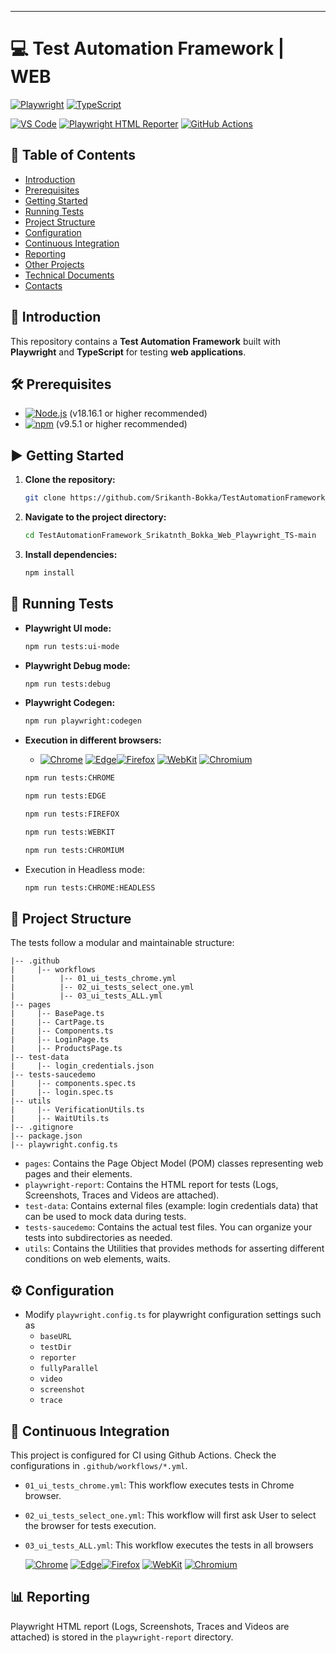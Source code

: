 
---
# 💻 Test Automation Framework | WEB 

[![Playwright](https://img.shields.io/badge/Playwright-34495E?style=for-the-badge&logo=playwright&logoColor=white)](https://playwright.dev/)
[![TypeScript](https://img.shields.io/badge/TypeScript-3178C6?style=for-the-badge&logo=typescript&logoColor=white)](https://www.typescriptlang.org/)
 

[![VS Code](https://img.shields.io/badge/VS_Code-007ACC?style=for-the-badge&logo=visual-studio-code&logoColor=white)](https://code.visualstudio.com/)
[![Playwright HTML Reporter](https://img.shields.io/badge/Playwright%20HTML%20Reporter-<COLOR>?style=for-the-badge&logo=playwright&logoColor=white)](https://www.npmjs.com/package/playwright-html-reporter)
[![GitHub Actions](https://img.shields.io/badge/GitHub%20Actions-2088FF?style=for-the-badge&logo=github-actions&logoColor=white)](https://github.com/features/actions) 

## 📑 Table of Contents
<!-- # - [Video Tutorial](#video-tutorial) -->
- [Introduction](#introduction)
- [Prerequisites](#prerequisites)
- [Getting Started](#getting-started)
- [Running Tests](#running-tests)
- [Project Structure](#project-structure)
- [Configuration](#configuration)
- [Continuous Integration](#continuous-integration)
- [Reporting](#reporting)
- [Other Projects](#other-projects)
- [Technical Documents](#technical-documents)
- [Contacts](#contacts)

## 📖 Introduction
This repository contains a **Test Automation Framework** built with **Playwright** and **TypeScript** for testing **web applications**.


<!-- ## 🎥 Video Tutorial

<a href="https://www.youtube.com/watch?v=g0nG6aPbpl4&list=PLrBBHmoBFxBUu9G7haETpa0B03H9GnfKX"> <img src="https://img.youtube.com/vi/g0nG6aPbpl4/0.jpg" alt="Test Automation Framework | WEB | Cypress + JS" width="200"> </a>

Click on the image above to watch the tutorials. -->

## 🛠️ Prerequisites

- [![Node.js](https://img.shields.io/badge/Node.js-43853D?style=for-the-badge&logo=node.js&logoColor=white)](https://nodejs.org/) (v18.16.1 or higher recommended)
- [![npm](https://img.shields.io/badge/npm-CB3837?style=for-the-badge&logo=npm&logoColor=white)](https://www.npmjs.com/) (v9.5.1 or higher recommended)

## ▶️ Getting Started

1. **Clone the repository:**

   ```bash
   git clone https://github.com/Srikanth-Bokka/TestAutomationFramework_Srikanth_Bokka_Web_Playwright_TS.git
   ```

2. **Navigate to the project directory:**

   ```bash
   cd TestAutomationFramework_Srikatnth_Bokka_Web_Playwright_TS-main
   ```

3. **Install dependencies:**

   ```bash
   npm install
   ```

## 🚀 Running Tests

- **Playwright UI mode:**

  ```bash
  npm run tests:ui-mode
  ```
- **Playwright Debug mode:**

  ```bash
  npm run tests:debug
  ```
- **Playwright Codegen:**

  ```bash
  npm run playwright:codegen
  ```

- **Execution in different browsers:**

  - [![Chrome](https://img.shields.io/badge/Chrome-4285F4?style=for-the-badge&logo=google-chrome&logoColor=white)](https://www.google.com/chrome/)
[![Edge](https://img.shields.io/badge/Edge-0078D7?style=for-the-badge&logo=microsoft-edge&logoColor=white)](https://www.microsoft.com/edge/)[![Firefox](https://img.shields.io/badge/Firefox-FF7139?style=for-the-badge&logo=firefox&logoColor=white)](https://www.mozilla.org/firefox/)
[![WebKit](https://img.shields.io/badge/WebKit-689F63?style=for-the-badge&logo=webkit&logoColor=white)](https://webkit.org/)
[![Chromium](https://img.shields.io/badge/Chromium-4A90E2?style=for-the-badge&logo=chromium&logoColor=white)](https://www.chromium.org/Home)


  ```bash
  npm run tests:CHROME
  ```
  ```bash
  npm run tests:EDGE
  ```
  ```bash
  npm run tests:FIREFOX
  ```
  ```bash
  npm run tests:WEBKIT
  ```
  ```bash
  npm run tests:CHROMIUM
  ```

- Execution in Headless mode:
  ```bash
  npm run tests:CHROME:HEADLESS
  ```

## 📁 Project Structure

The tests follow a modular and maintainable structure:

```
|-- .github
|     |-- workflows
|          |-- 01_ui_tests_chrome.yml
|          |-- 02_ui_tests_select_one.yml
|          |-- 03_ui_tests_ALL.yml
|-- pages
|     |-- BasePage.ts
|     |-- CartPage.ts
|     |-- Components.ts
|     |-- LoginPage.ts
|     |-- ProductsPage.ts
|-- test-data
|     |-- login_credentials.json
|-- tests-saucedemo
|     |-- components.spec.ts
|     |-- login.spec.ts
|-- utils
|     |-- VerificationUtils.ts
|     |-- WaitUtils.ts
|-- .gitignore
|-- package.json
|-- playwright.config.ts
```

- `pages`: Contains the Page Object Model (POM) classes representing web pages and their elements.
- `playwright-report`: Contains the HTML report for tests (Logs, Screenshots, Traces and Videos are attached).
- `test-data`: Contains external files (example: login credentials data) that can be used to mock data during tests.
- `tests-saucedemo`: Contains the actual test files. You can organize your tests into subdirectories as needed. 
- `utils`: Contains the Utilities that provides methods for asserting different conditions on web elements, waits.

## ⚙️ Configuration

- Modify `playwright.config.ts` for playwright configuration settings such as
  - `baseURL`
  - `testDir`
  - `reporter`
  - `fullyParallel`
  - `video`
  - `screenshot`
  - `trace`

## 🔄 Continuous Integration

This project is configured for CI using Github Actions. Check the configurations in `.github/workflows/*.yml`.

- `01_ui_tests_chrome.yml`: This workflow executes tests in Chrome browser.

- `02_ui_tests_select_one.yml`: This workflow will first ask User to select the browser for tests execution.

- `03_ui_tests_ALL.yml`: This workflow executes the tests in all browsers <!-- #(CHROME, EDGE, WEBKIT, CHROMIUM, FIREFOX) -->

  [![Chrome](https://img.shields.io/badge/Chrome-4285F4?style=for-the-badge&logo=google-chrome&logoColor=white)](https://www.google.com/chrome/)
  [![Edge](https://img.shields.io/badge/Edge-0078D7?style=for-the-badge&logo=microsoft-edge&logoColor=white)](https://www.microsoft.com/edge/)[![Firefox](https://img.shields.io/badge/Firefox-FF7139?style=for-the-badge&logo=firefox&logoColor=white)](https://www.mozilla.org/firefox/)
  [![WebKit](https://img.shields.io/badge/WebKit-689F63?style=for-the-badge&logo=webkit&logoColor=white)](https://webkit.org/)
  [![Chromium](https://img.shields.io/badge/Chromium-4A90E2?style=for-the-badge&logo=chromium&logoColor=white)](https://www.chromium.org/Home)

## 📊 Reporting

Playwright HTML report (Logs, Screenshots, Traces and Videos are attached) is stored in the `playwright-report` directory.